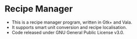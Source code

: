 # Recipe Manager

- This is a recipe manager program, written in Gtk+ and Vala.
- It supports smart unit conversion and recipe localisation.
- Code released under GNU General Public License v3.0.

